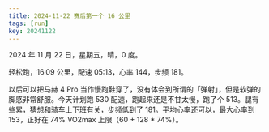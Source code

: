 ```yaml
---
title: 2024-11-22 赛后第一个 16 公里
tags: [run]
key: 20241122
---
```


2024 年 11 月 22 日，星期五，晴，0 度。

轻松跑，16.09 公里，配速 05:13，心率 144，步频 181。

<!--more-->

以后可以把马赫 4 Pro 当作慢跑鞋穿了，没有体会到所谓的「弹射」，但是软弹的脚感非常舒服。今天计划跑 530 配速，跑起来还是不甘太慢，跑了个 513。腿有些累，猜想和骑车上下班有关，步频低到了 181。平均心率还可以，最大心率到 153，正好在 74% VO2max 上限（60 + 128 * 74%）。

<div class="strava-embed-placeholder" data-embed-type="activity" data-embed-id="12954653070" data-style="standard" data-from-embed="false"></div><script src="https://strava-embeds.com/embed.js"></script>
